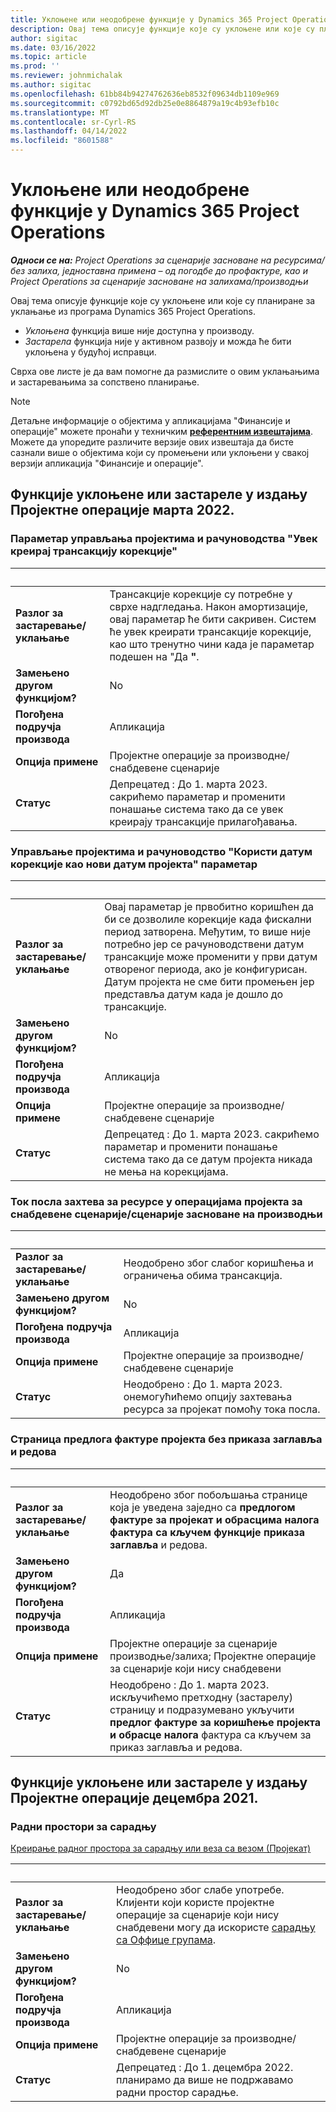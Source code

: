 ```yaml
---
title: Уклоњене или неодобрене функције у Dynamics 365 Project Operations
description: Овај тема описује функције које су уклоњене или које су планиране за уклањање из програма Dynamics 365 Project Operations.
author: sigitac
ms.date: 03/16/2022
ms.topic: article
ms.prod: ''
ms.reviewer: johnmichalak
ms.author: sigitac
ms.openlocfilehash: 61bb84b94274762636eb8532f09634db1109e969
ms.sourcegitcommit: c0792bd65d92db25e0e8864879a19c4b93efb10c
ms.translationtype: MT
ms.contentlocale: sr-Cyrl-RS
ms.lasthandoff: 04/14/2022
ms.locfileid: "8601588"
---
```

# <a name="removed-or-deprecated-features-in-dynamics-365-project-operations"></a>Уклоњене или неодобрене функције у Dynamics 365 Project Operations

_**Односи се на:** Project Operations за сценарије засноване на ресурсима/без залиха, једноставна примена – од погодбе до профактуре, као и Project Operations за сценарије засноване на залихама/производњи_

Овај тема описује функције које су уклоњене или које су планиране за уклањање из програма Dynamics 365 Project Operations.

- *Уклоњена* функција више није доступна у производу.
- *Застарела* функција није у активном развоју и можда ће бити уклоњена у будућој исправци.

Сврха ове листе је да вам помогне да размислите о овим уклањањима и застаревањима за сопствено планирање.

> [!NOTE]
> Детаљне информације о објектима у апликацијама "Финансије и операције" можете пронаћи у техничким [**референтним извештајима**](/dynamics/s-e/global/axtechrefrep_61). Можете да упоредите различите верзије ових извештаја да бисте сазнали више о објектима који су промењени или уклоњени у свакој верзији апликација "Финансије и операције".

## <a name="features-removed-or-deprecated-in-the-project-operations-march-2022-release"></a>Функције уклоњене или застареле у издању Пројектне операције марта 2022.

### <a name="project-management-and-accounting-always-create-adjustment-transaction-parameter"></a>Параметар управљања пројектима и рачуноводства "Увек креирај трансакцију корекције"

| &nbsp; | &nbsp; |
|--------|--------|
| **Разлог за застаревање/уклањање** | Трансакције корекције су потребне у сврхе надгледања. Након амортизације, овај параметар ће бити сакривен. Систем ће увек креирати трансакције корекције, као што тренутно чини када је параметар подешен на "Да **"**. |
| **Замењено другом функцијом?** | No |
| **Погођена подручја производа** | Апликација |
| **Опција примене** | Пројектне операције за производне/снабдевене сценарије |
| **Статус** | Депрецатед : До 1. марта 2023. сакрићемо параметар и променити понашање система тако да се увек креирају трансакције прилагођавања. |

### <a name="project-management-and-accounting-use-adjustment-date-as-new-project-date-parameter"></a>Управљање пројектима и рачуноводство "Користи датум корекције као нови датум пројекта" параметар

| &nbsp; | &nbsp; |
|--------|--------|
| **Разлог за застаревање/уклањање** | Овај параметар је првобитно коришћен да би се дозволиле корекције када фискални период затворена. Међутим, то више није потребно јер се рачуноводствени датум трансакције може променити у први датум отвореног периода, ако је конфигурисан. Датум пројекта не сме бити промењен јер представља датум када је дошло до трансакције. |
| **Замењено другом функцијом?** | No |
| **Погођена подручја производа** | Апликација |
| **Опција примене** | Пројектне операције за производне/снабдевене сценарије |
| **Статус** | Депрецатед : До 1. марта 2023. сакрићемо параметар и променити понашање система тако да се датум пројекта никада не мења на корекцијама. |

### <a name="resource-request-workflow-in-project-operations-for-stockedproduction-based-scenarios"></a>Ток посла захтева за ресурсе у операцијама пројекта за снабдевене сценарије/сценарије засноване на производњи

| &nbsp; | &nbsp; |
|--------|--------|
| **Разлог за застаревање/уклањање** | Неодобрено због слабог коришћења и ограничења обима трансакција. |
| **Замењено другом функцијом?** | No |
| **Погођена подручја производа** | Апликација |
| **Опција примене** | Пројектне операције за производне/снабдевене сценарије |
| **Статус** | Неодобрено : До 1. марта 2023. онемогућићемо опцију захтевања ресурса за пројекат помоћу тока посла. |

### <a name="project-invoice-proposal-page-without-header-and-lines-views"></a>Страница предлога фактуре пројекта без приказа заглавља и редова

| &nbsp; | &nbsp; |
|--------|--------|
| **Разлог за застаревање/уклањање** | Неодобрено због побољшања странице која је уведена заједно са **предлогом фактуре за пројекат и обрасцима налога фактура са кључем функције приказа заглавља** и редова. |
| **Замењено другом функцијом?** | Да |
| **Погођена подручја производа** | Апликација |
| **Опција примене** | Пројектне операције за сценарије производње/залиха; Пројектне операције за сценарије који нису снабдевени |
| **Статус** | Неодобрено : До 1. марта 2023. искључићемо претходну (застарелу) страницу и подразумевано укључити **предлог фактуре за коришћење пројекта и обрасце налога** фактура са кључем за приказ заглавља и редова. |

## <a name="features-removed-or-deprecated-in-the-project-operations-december-2021-release"></a>Функције уклоњене или застареле у издању Пројектне операције децембра 2021.

### <a name="collaboration-workspaces"></a>Радни простори за сарадњу

[Креирање радног простора за сарадњу или веза са везом (Пројекат)](/dynamicsax-2012/appuser-itpro/create-or-link-to-a-collaboration-workspace-project)

| &nbsp; | &nbsp; |
|--------|--------|
| **Разлог за застаревање/уклањање** | Неодобрено због слабе употребе. Клијенти који користе пројектне операције за сценарије који нису снабдевени могу да искористе [сарадњу са Оффице групама](../project-management/collaboration-groups.md). |
| **Замењено другом функцијом?** | No |
| **Погођена подручја производа** | Апликација  |
| **Опција примене** | Пројектне операције за производне/снабдевене сценарије |
| **Статус** | Депрецатед : До 1. децембра 2022. планирамо да више не подржавамо радни простор сарадње. |
